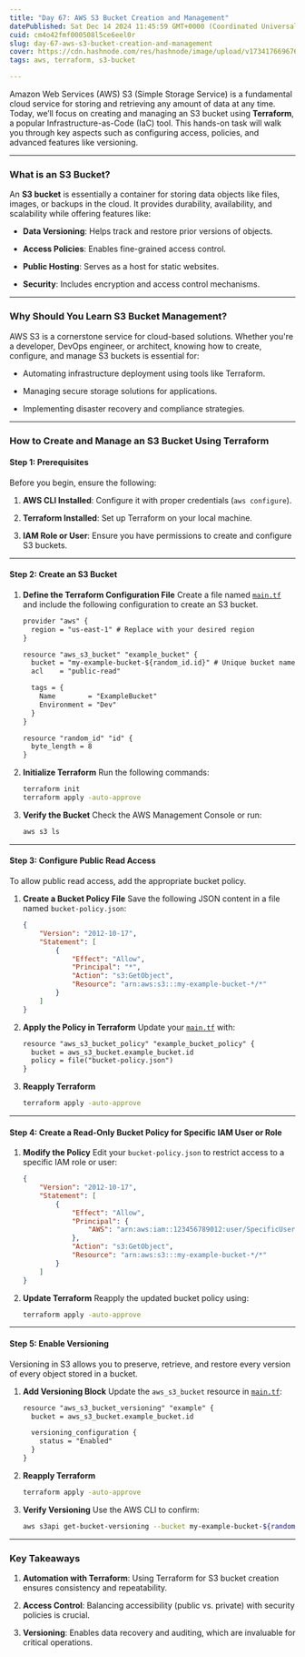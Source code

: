 ```yaml
---
title: "Day 67: AWS S3 Bucket Creation and Management"
datePublished: Sat Dec 14 2024 11:45:59 GMT+0000 (Coordinated Universal Time)
cuid: cm4o42fmf000508l5ce6eel0r
slug: day-67-aws-s3-bucket-creation-and-management
cover: https://cdn.hashnode.com/res/hashnode/image/upload/v1734176696769/167757df-17b4-43d3-9aae-75e8b211060e.webp
tags: aws, terraform, s3-bucket

---
```


Amazon Web Services (AWS) S3 (Simple Storage Service) is a fundamental cloud service for storing and retrieving any amount of data at any time. Today, we’ll focus on creating and managing an S3 bucket using **Terraform**, a popular Infrastructure-as-Code (IaC) tool. This hands-on task will walk you through key aspects such as configuring access, policies, and advanced features like versioning.

---

### **What is an S3 Bucket?**

An **S3 bucket** is essentially a container for storing data objects like files, images, or backups in the cloud. It provides durability, availability, and scalability while offering features like:

* **Data Versioning**: Helps track and restore prior versions of objects.
    
* **Access Policies**: Enables fine-grained access control.
    
* **Public Hosting**: Serves as a host for static websites.
    
* **Security**: Includes encryption and access control mechanisms.
    

---

### **Why Should You Learn S3 Bucket Management?**

AWS S3 is a cornerstone service for cloud-based solutions. Whether you're a developer, DevOps engineer, or architect, knowing how to create, configure, and manage S3 buckets is essential for:

* Automating infrastructure deployment using tools like Terraform.
    
* Managing secure storage solutions for applications.
    
* Implementing disaster recovery and compliance strategies.
    

---

### **How to Create and Manage an S3 Bucket Using Terraform**

#### **Step 1: Prerequisites**

Before you begin, ensure the following:

1. **AWS CLI Installed**: Configure it with proper credentials (`aws configure`).
    
2. **Terraform Installed**: Set up Terraform on your local machine.
    
3. **IAM Role or User**: Ensure you have permissions to create and configure S3 buckets.
    

---

#### **Step 2: Create an S3 Bucket**

1. **Define the Terraform Configuration File** Create a file named [`main.tf`](http://main.tf) and include the following configuration to create an S3 bucket.
    
    ```xml
    provider "aws" {
      region = "us-east-1" # Replace with your desired region
    }
    
    resource "aws_s3_bucket" "example_bucket" {
      bucket = "my-example-bucket-${random_id.id}" # Unique bucket name
      acl    = "public-read"
    
      tags = {
        Name        = "ExampleBucket"
        Environment = "Dev"
      }
    }
    
    resource "random_id" "id" {
      byte_length = 8
    }
    ```
    
2. **Initialize Terraform** Run the following commands:
    
    ```bash
    terraform init
    terraform apply -auto-approve
    ```
    
3. **Verify the Bucket** Check the AWS Management Console or run:
    
    ```bash
    aws s3 ls
    ```
    

---

#### **Step 3: Configure Public Read Access**

To allow public read access, add the appropriate bucket policy.

1. **Create a Bucket Policy File** Save the following JSON content in a file named `bucket-policy.json`:
    
    ```json
    {
        "Version": "2012-10-17",
        "Statement": [
            {
                "Effect": "Allow",
                "Principal": "*",
                "Action": "s3:GetObject",
                "Resource": "arn:aws:s3:::my-example-bucket-*/*"
            }
        ]
    }
    ```
    
2. **Apply the Policy in Terraform** Update your [`main.tf`](http://main.tf) with:
    
    ```xml
    resource "aws_s3_bucket_policy" "example_bucket_policy" {
      bucket = aws_s3_bucket.example_bucket.id
      policy = file("bucket-policy.json")
    }
    ```
    
3. **Reapply Terraform**
    
    ```bash
    terraform apply -auto-approve
    ```
    

---

#### **Step 4: Create a Read-Only Bucket Policy for Specific IAM User or Role**

1. **Modify the Policy** Edit your `bucket-policy.json` to restrict access to a specific IAM role or user:
    
    ```json
    {
        "Version": "2012-10-17",
        "Statement": [
            {
                "Effect": "Allow",
                "Principal": {
                    "AWS": "arn:aws:iam::123456789012:user/SpecificUser" # Replace with your IAM user ARN
                },
                "Action": "s3:GetObject",
                "Resource": "arn:aws:s3:::my-example-bucket-*/*"
            }
        ]
    }
    ```
    
2. **Update Terraform** Reapply the updated bucket policy using:
    
    ```bash
    terraform apply -auto-approve
    ```
    

---

#### **Step 5: Enable Versioning**

Versioning in S3 allows you to preserve, retrieve, and restore every version of every object stored in a bucket.

1. **Add Versioning Block** Update the `aws_s3_bucket` resource in [`main.tf`](http://main.tf):
    
    ```xml
    resource "aws_s3_bucket_versioning" "example" {
      bucket = aws_s3_bucket.example_bucket.id
    
      versioning_configuration {
        status = "Enabled"
      }
    }
    ```
    
2. **Reapply Terraform**
    
    ```bash
    terraform apply -auto-approve
    ```
    
3. **Verify Versioning** Use the AWS CLI to confirm:
    
    ```bash
    aws s3api get-bucket-versioning --bucket my-example-bucket-${random_id.id}
    ```
    

---

### **Key Takeaways**

1. **Automation with Terraform**: Using Terraform for S3 bucket creation ensures consistency and repeatability.
    
2. **Access Control**: Balancing accessibility (public vs. private) with security policies is crucial.
    
3. **Versioning**: Enables data recovery and auditing, which are invaluable for critical operations.